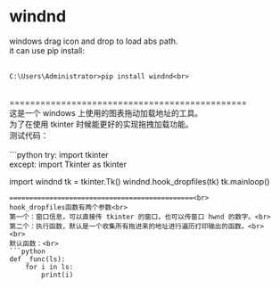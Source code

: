 # windnd
windows drag icon and drop to load abs path.<br>
it can use pip install: <br>
<br>
```
C:\Users\Administrator>pip install windnd<br>
```
<br>
==============================================<br>
这是一个 windows 上使用的图表拖动加载地址的工具。<br>
为了在使用 tkinter 时候能更好的实现拖拽加载功能。<br>
测试代码：<br>
<br>
```python
try:
    import tkinter<br>
except:
    import Tkinter as tkinter

import windnd
tk = tkinter.Tk()
windnd.hook_dropfiles(tk)
tk.mainloop()
```
==============================================<br>
hook_dropfiles函数有两个参数<br>
第一个：窗口信息，可以直接传 tkinter 的窗口，也可以传窗口 hwnd 的数字。<br>
第二个：执行函数，默认是一个收集所有拖进来的地址进行遍历打印输出的函数。<br>
<br>
默认函数：<br>
```python
def _func(ls):
    for i in ls:
        print(i)
```

